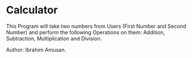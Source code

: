# Calculator

This Program will take two numbers from Users (First Number and Second Number) and perform the following Operations on them:
Addition, 
Subtraction, 
Multiplication and 
Division. 

Author: Ibrahim Amusan.
